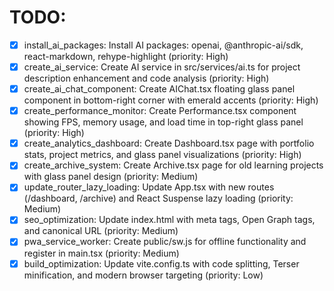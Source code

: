 # TODO:

- [x] install_ai_packages: Install AI packages: openai, @anthropic-ai/sdk, react-markdown, rehype-highlight (priority: High)
- [x] create_ai_service: Create AI service in src/services/ai.ts for project description enhancement and code analysis (priority: High)
- [x] create_ai_chat_component: Create AIChat.tsx floating glass panel component in bottom-right corner with emerald accents (priority: High)
- [x] create_performance_monitor: Create Performance.tsx component showing FPS, memory usage, and load time in top-right glass panel (priority: High)
- [x] create_analytics_dashboard: Create Dashboard.tsx page with portfolio stats, project metrics, and glass panel visualizations (priority: High)
- [x] create_archive_system: Create Archive.tsx page for old learning projects with glass panel design (priority: Medium)
- [x] update_router_lazy_loading: Update App.tsx with new routes (/dashboard, /archive) and React Suspense lazy loading (priority: Medium)
- [x] seo_optimization: Update index.html with meta tags, Open Graph tags, and canonical URL (priority: Medium)
- [x] pwa_service_worker: Create public/sw.js for offline functionality and register in main.tsx (priority: Medium)
- [x] build_optimization: Update vite.config.ts with code splitting, Terser minification, and modern browser targeting (priority: Low)
